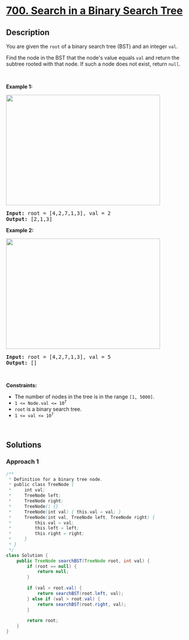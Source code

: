 # [700. Search in a Binary Search Tree](https://leetcode.com/problems/search-in-a-binary-search-tree)

## Description

<p>You are given the <code>root</code> of a binary search tree (BST) and an integer <code>val</code>.</p>

<p>Find the node in the BST that the node&#39;s value equals <code>val</code> and return the subtree rooted with that node. If such a node does not exist, return <code>null</code>.</p>
<p>&nbsp;</p>

<p><strong class="example">Example 1:</strong></p>
<img alt="" src="https://fastly.jsdelivr.net/gh/doocs/leetcode@main/solution/0700-0799/0700.Search%20in%20a%20Binary%20Search%20Tree/images/tree1.jpg" style="width: 422px; height: 302px;" />
<pre>
<strong>Input:</strong> root = [4,2,7,1,3], val = 2
<strong>Output:</strong> [2,1,3]
</pre>

<p><strong class="example">Example 2:</strong></p>
<img alt="" src="https://fastly.jsdelivr.net/gh/doocs/leetcode@main/solution/0700-0799/0700.Search%20in%20a%20Binary%20Search%20Tree/images/tree2.jpg" style="width: 422px; height: 302px;" />
<pre>
<strong>Input:</strong> root = [4,2,7,1,3], val = 5
<strong>Output:</strong> []
</pre>
<p>&nbsp;</p>

<p><strong>Constraints:</strong></p>
<ul>
    <li>The number of nodes in the tree is in the range <code>[1, 5000]</code>.</li>
    <li><code>1 &lt;= Node.val &lt;= 10<sup>7</sup></code></li>
    <li><code>root</code> is a binary search tree.</li>
    <li><code>1 &lt;= val &lt;= 10<sup>7</sup></code></li>
</ul>
<p>&nbsp;</p>

## Solutions

### **Approach 1**

```java
/**
 * Definition for a binary tree node.
 * public class TreeNode {
 *     int val;
 *     TreeNode left;
 *     TreeNode right;
 *     TreeNode() {}
 *     TreeNode(int val) { this.val = val; }
 *     TreeNode(int val, TreeNode left, TreeNode right) {
 *         this.val = val;
 *         this.left = left;
 *         this.right = right;
 *     }
 * }
 */
class Solution {
    public TreeNode searchBST(TreeNode root, int val) {
        if (root == null) {
            return null;
        }
        
        if (val < root.val) {
            return searchBST(root.left, val);
        } else if (val > root.val) {
            return searchBST(root.right, val);
        }
        
        return root;
    }
}
```